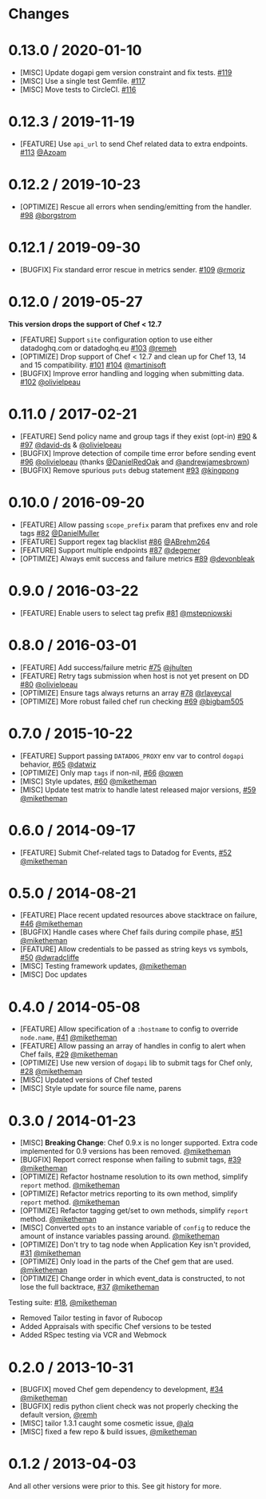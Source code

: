 Changes
=======

# 0.13.0 / 2020-01-10

* [MISC] Update dogapi gem version constraint and fix tests. [#119][]
* [MISC] Use a single test Gemfile. [#117][]
* [MISC] Move tests to CircleCI. [#116][]

# 0.12.3 / 2019-11-19

* [FEATURE] Use `api_url` to send Chef related data to extra endpoints. [#113][] [@Azoam][]

# 0.12.2 / 2019-10-23

* [OPTIMIZE] Rescue all errors when sending/emitting from the handler. [#98][] [@borgstrom][]

# 0.12.1 / 2019-09-30

* [BUGFIX] Fix standard error rescue in metrics sender. [#109][] [@rmoriz][]

# 0.12.0 / 2019-05-27

**This version drops the support of Chef < 12.7**

* [FEATURE] Support `site` configuration option to use either datadoghq.com or datadoghq.eu [#103][] [@remeh][]
* [OPTIMIZE] Drop support of Chef < 12.7 and clean up for Chef 13, 14 and 15 compatibility. [#101][] [#104][] [@martinisoft][]
* [BUGFIX] Improve error handling and logging when submitting data. [#102][] [@olivielpeau][]

# 0.11.0 / 2017-02-21

* [FEATURE] Send policy name and group tags if they exist (opt-in) [#90][] & [#97][] [@david-ds][] & [@olivielpeau][]
* [BUGFIX] Improve detection of compile time error before sending event [#96][] [@olivielpeau][] (thanks [@DanielRedOak][] and [@andrewjamesbrown][])
* [BUGFIX] Remove spurious `puts` debug statement [#93][] [@kingpong][]

# 0.10.0 / 2016-09-20

* [FEATURE] Allow passing `scope_prefix` param that prefixes env and role tags [#82][] [@DanielMuller][]
* [FEATURE] Support regex tag blacklist [#86][] [@ABrehm264][]
* [FEATURE] Support multiple endpoints [#87][] [@degemer][]
* [OPTIMIZE] Always emit success and failure metrics [#89][] [@devonbleak][]

# 0.9.0 / 2016-03-22

* [FEATURE] Enable users to select tag prefix [#81][] [@mstepniowski][]

# 0.8.0 / 2016-03-01

* [FEATURE] Add success/failure metric [#75][] [@jhulten][]
* [FEATURE] Retry tags submission when host is not yet present on DD [#80][] [@olivielpeau][]
* [OPTIMIZE] Ensure tags always returns an array [#78][] [@rlaveycal][]
* [OPTIMIZE] More robust failed chef run checking [#69][] [@bigbam505][]

# 0.7.0 / 2015-10-22

* [FEATURE] Support passing `DATADOG_PROXY` env var to control `dogapi` behavior, [#65][] [@datwiz][]
* [OPTIMIZE] Only map `tags` if non-nil, [#66][] [@owen][]
* [MISC] Style updates, [#60][] [@miketheman][]
* [MISC] Update test matrix to handle latest released major versions, [#59][] [@miketheman][]

# 0.6.0 / 2014-09-17

* [FEATURE] Submit Chef-related tags to Datadog for Events, [#52][] [@miketheman][]

# 0.5.0 / 2014-08-21

* [FEATURE] Place recent updated resources above stacktrace on failure, [#46][] [@miketheman][]
* [BUGFIX] Handle cases where Chef fails during compile phase, [#51][] [@miketheman][]
* [FEATURE] Allow credentials to be passed as string keys vs symbols, [#50][] [@dwradcliffe][]
* [MISC] Testing framework updates, [@miketheman][]
* [MISC] Doc updates

# 0.4.0 / 2014-05-08

* [FEATURE] Allow specification of a `:hostname` to config to override `node.name`, [#41][] [@miketheman][]
* [FEATURE] Allow passing an array of handles in config to alert when Chef fails, [#29][] [@miketheman][]
* [OPTIMIZE] Use new version of `dogapi` lib to submit tags for Chef only, [#28][] [@miketheman][]
* [MISC] Updated versions of Chef tested
* [MISC] Style update for source file name, parens

# 0.3.0 / 2014-01-23

* [MISC] **Breaking Change**: Chef 0.9.x is no longer supported. Extra code implemented for 0.9 versions has been removed. [@miketheman][]
* [BUGFIX] Report correct response when failing to submit tags, [#39][] [@miketheman][]
* [OPTIMIZE] Refactor hostname resolution to its own method, simplify `report` method. [@miketheman][]
* [OPTIMIZE] Refactor metrics reporting to its own method, simplify `report` method. [@miketheman][]
* [OPTIMIZE] Refactor tagging get/set to own methods, simplify `report` method. [@miketheman][]
* [MISC] Converted `opts` to an instance variable of `config` to reduce the amount of instance variables passing around. [@miketheman][]
* [OPTIMIZE] Don't try to tag node when Application Key isn't provided, [#31][] [@miketheman][]
* [OPTIMIZE] Only load in the parts of the Chef gem that are used. [@miketheman][]
* [OPTIMIZE] Change order in which event_data is constructed, to not lose the full backtrace, [#37][] [@miketheman][]

Testing suite: [#18][], [@miketheman][]
* Removed Tailor testing in favor of Rubocop
* Added Appraisals with specific Chef versions to be tested
* Added RSpec testing via VCR and Webmock

# 0.2.0 / 2013-10-31

* [BUGFIX] moved Chef gem dependency to development, [#34][] [@miketheman][]
* [BUGFIX] redis python client check was not properly checking the default version, [@remh][]
* [MISC] tailor 1.3.1 caught some cosmetic issue, [@alq][]
* [MISC] fixed a few repo & build issues, [@miketheman][]

# 0.1.2 / 2013-04-03

And all other versions were prior to this. See git history for more.

<!--- The following link definition list is generated by PimpMyChangelog --->
[#18]: https://github.com/DataDog/chef-handler-datadog/issues/18
[#28]: https://github.com/DataDog/chef-handler-datadog/issues/28
[#29]: https://github.com/DataDog/chef-handler-datadog/issues/29
[#31]: https://github.com/DataDog/chef-handler-datadog/issues/31
[#34]: https://github.com/DataDog/chef-handler-datadog/issues/34
[#37]: https://github.com/DataDog/chef-handler-datadog/issues/37
[#39]: https://github.com/DataDog/chef-handler-datadog/issues/39
[#41]: https://github.com/DataDog/chef-handler-datadog/issues/41
[#46]: https://github.com/DataDog/chef-handler-datadog/issues/46
[#50]: https://github.com/DataDog/chef-handler-datadog/issues/50
[#51]: https://github.com/DataDog/chef-handler-datadog/issues/51
[#52]: https://github.com/DataDog/chef-handler-datadog/issues/52
[#59]: https://github.com/DataDog/chef-handler-datadog/issues/59
[#60]: https://github.com/DataDog/chef-handler-datadog/issues/60
[#65]: https://github.com/DataDog/chef-handler-datadog/issues/65
[#66]: https://github.com/DataDog/chef-handler-datadog/issues/66
[#69]: https://github.com/DataDog/chef-handler-datadog/issues/69
[#75]: https://github.com/DataDog/chef-handler-datadog/issues/75
[#78]: https://github.com/DataDog/chef-handler-datadog/issues/78
[#80]: https://github.com/DataDog/chef-handler-datadog/issues/80
[#81]: https://github.com/DataDog/chef-handler-datadog/issues/81
[#82]: https://github.com/DataDog/chef-handler-datadog/issues/82
[#86]: https://github.com/DataDog/chef-handler-datadog/issues/86
[#87]: https://github.com/DataDog/chef-handler-datadog/issues/87
[#89]: https://github.com/DataDog/chef-handler-datadog/issues/89
[#90]: https://github.com/DataDog/chef-handler-datadog/issues/90
[#93]: https://github.com/DataDog/chef-handler-datadog/issues/93
[#96]: https://github.com/DataDog/chef-handler-datadog/issues/96
[#97]: https://github.com/DataDog/chef-handler-datadog/issues/97
[#98]: https://github.com/DataDog/chef-handler-datadog/issues/98
[#101]: https://github.com/DataDog/chef-handler-datadog/issues/101
[#102]: https://github.com/DataDog/chef-handler-datadog/issues/102
[#103]: https://github.com/DataDog/chef-handler-datadog/issues/103
[#104]: https://github.com/DataDog/chef-handler-datadog/issues/104
[#109]: https://github.com/DataDog/chef-handler-datadog/issues/109
[#113]: https://github.com/DataDog/chef-handler-datadog/issues/113
[#116]: https://github.com/DataDog/chef-handler-datadog/issues/116
[#117]: https://github.com/DataDog/chef-handler-datadog/issues/117
[#119]: https://github.com/DataDog/chef-handler-datadog/issues/119
[@ABrehm264]: https://github.com/ABrehm264
[@Azoam]: https://github.com/Azoam
[@DanielMuller]: https://github.com/DanielMuller
[@DanielRedOak]: https://github.com/DanielRedOak
[@alq]: https://github.com/alq
[@andrewjamesbrown]: https://github.com/andrewjamesbrown
[@bigbam505]: https://github.com/bigbam505
[@borgstrom]: https://github.com/borgstrom
[@datwiz]: https://github.com/datwiz
[@david-ds]: https://github.com/david-ds
[@degemer]: https://github.com/degemer
[@devonbleak]: https://github.com/devonbleak
[@dwradcliffe]: https://github.com/dwradcliffe
[@jhulten]: https://github.com/jhulten
[@kingpong]: https://github.com/kingpong
[@martinisoft]: https://github.com/martinisoft
[@miketheman]: https://github.com/miketheman
[@mstepniowski]: https://github.com/mstepniowski
[@olivielpeau]: https://github.com/olivielpeau
[@owen]: https://github.com/owen
[@remeh]: https://github.com/remeh
[@remh]: https://github.com/remh
[@rlaveycal]: https://github.com/rlaveycal
[@rmoriz]: https://github.com/rmoriz
